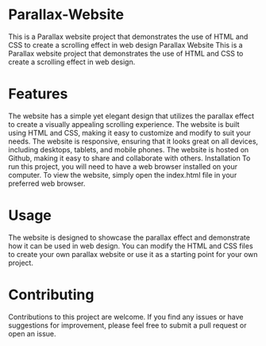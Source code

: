 # Parallax-Website
This is a Parallax website project that demonstrates the use of HTML and CSS to create a scrolling effect in web design
Parallax Website
This is a Parallax website project that demonstrates the use of HTML and CSS to create a scrolling effect in web design.

# Features
The website has a simple yet elegant design that utilizes the parallax effect to create a visually appealing scrolling experience.
The website is built using HTML and CSS, making it easy to customize and modify to suit your needs.
The website is responsive, ensuring that it looks great on all devices, including desktops, tablets, and mobile phones.
The website is hosted on Github, making it easy to share and collaborate with others.
Installation
To run this project, you will need to have a web browser installed on your computer. To view the website, simply open the index.html file in your preferred web browser.

# Usage
The website is designed to showcase the parallax effect and demonstrate how it can be used in web design. You can modify the HTML and CSS files to create your own parallax website or use it as a starting point for your own project.

# Contributing
Contributions to this project are welcome. If you find any issues or have suggestions for improvement, please feel free to submit a pull request or open an issue.
